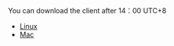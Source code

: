 You can download the client after 14：00 UTC+8

- [Linux](https://github.com/multivactech/testnet/releases/tag/v0.0.1)
- [Mac](https://github.com/multivactech/testnet/releases/tag/v0.0.1)
